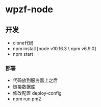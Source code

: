 # wpzf-node
## 开发
* clone代码
* npm install [node v10.16.3 \ npm v6.9.0]
* npm start

### 部署
* 代码放到服务器上之后
* 链接数据库
* 修改配置 deploy-config
* npm run pm2
